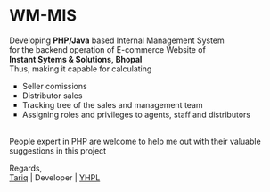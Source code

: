 # WM-MIS
Developing <strong>PHP/Java</strong> based Internal Management System<br>
for the backend operation of E-commerce Website of <br>
<strong> Instant Sytems & Solutions, Bhopal</strong><br>
Thus, making it capable for calculating <br>
<ul style="list-style-type:square">
<li>Seller comissions</li> 
<li>Distributor sales</li> 
<li>Tracking tree of the sales and management team</li> 
<li>Assigning roles and privileges to agents, staff and distributors</li></ul><br>
People expert in PHP are welcome to help me out with their valuable suggestions in this project

Regards,<br>
<a href="https://www.facebook.com/syedtariqibrahim">Tariq</a> | Developer | <a href="http://www.yourhost.co.in">YHPL</a>



